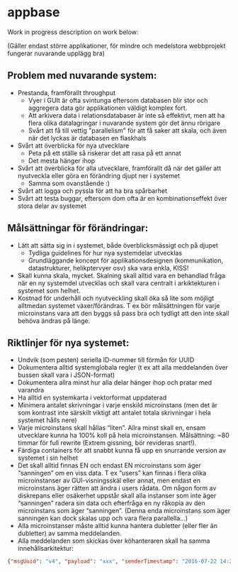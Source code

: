 # appbase

Work in progress description on work below:

(Gäller endast större applikationer, för mindre och medelstora webbprojekt fungerar nuvarande upplägg bra)

## Problem med nuvarande system:

* Prestanda, framförallt throughput
	- Vyer i GUIt är ofta svintunga eftersom databasen blir stor och aggregera data gör applikationen väldigt komplex fort.
	- Att arkivera data i relationsdatabaser är inte så effektivt, men att ha flera olika datalagringar i nuvarande system gör det ännu rörigare
	- Svårt att få till vettig "parallelism" för att få saker att skala, och även när det lyckas är databasen en flaskhals
* Svårt att överblicka för nya utvecklare
	- Peta på ett ställe så riskerar det att rasa på ett annat
	- Det mesta hänger ihop
* Svårt att överblicka för alla utvecklare, framförallt då när det gäller att nyutveckla eller göra en förändring djupt ner i systemet
	- Samma som ovanstående :)
* Svårt att logga och pyssla för att ha bra spårbarhet
* Svårt att testa buggar, eftersom dom ofta är en kombinationseffekt över stora delar av systemet

## Målsättningar för förändringar:

* Lätt att sätta sig in i systemet, både överblicksmässigt och på djupet
	- Tydliga guidelines för hur nya systemdelar utvecklas
	- Grundläggande koncept för applikationsdesignen (kommunikation, datastrukturer, helikptervyer osv) ska vara enkla, KISS!
* Skall kunna skala, mycket. Skalning skall alltid vara en behandlad fråga när en ny systemdel utvecklas och skall vara centralt i arkiktekturen i systemet som helhet.
* Kostnad för underhåll och nyutveckling skall öka så lite som möjligt alltmedan systemet växer/förändras. T ex bör målsättningen för varje microinstans vara att den byggs så pass bra och tydligt att den inte skall behöva ändras på länge.

## Riktlinjer för nya systemet:

* Undvik (som pesten) seriella ID-nummer till förmån för UUID
* Dokumentera alltid systemglobala regler (t ex att alla meddelanden över bussen skall vara i JSON-format)
* Dokumentera allra minst hur alla delar hänger ihop och pratar med varandra
* Ha alltid en systemkarta i vektorformat uppdaterad
* Minimera antalet skrivningar i varje enskild microinstans (men det är som kontrast inte särskilt viktigt att antalet totala skrivningar i hela systemet hålls nere)
* Varje microinstans skall hållas “liten”. Allra minst skall en, ensam utvecklare kunna ha 100% koll på hela microinstansen. Målsättning: ~80 timmar för full rewrite (Extrem gissning, bör revideras snart!).
* Färdiga containers för att snabbt kunna få upp en snurrande version av systemet i sin helhet
* Det skall alltid finnas EN och endast EN microinstans som äger “sanningen” om en viss data. T ex “users” kan finnas i flera olika microinstanser av GUI-visningsskäl eller annat, men endast en microinstans äger rätten att ändra i users rådata. Om någon form av diskrepans eller osäkerhet uppstår skall alla instanser som inte äger “sanningen” radera sin data och efterfråga en ny råkopia av den microinstans som äger “sanningen”. (Denna enda microinstans som äger sanningen kan dock skalas upp och vara flera parallella…)
* Alla microinstanser måste alltid kunna hantera dubletter (eller fler än dubletter) av samma meddelanden.
* Alla meddelanden som skickas över köhanteraren skall ha samma innehållsarkitektur:
```json
{"msgUuid": "v4", "payload": "xxx", "senderTimestamp": "2016-07-22 14:29:14.123"}
```
